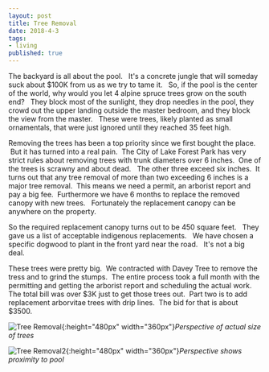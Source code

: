 ```yaml
---
layout: post
title: Tree Removal
date: 2018-4-3
tags:
- living
published: true
---
```


The backyard is all about the pool. &nbsp; It's a concrete jungle that will someday suck about $100K from us as we try to tame it. &nbsp; So, if the pool is the center of the world, why would you let 4 alpine spruce trees grow on the south end? &nbsp; They block most of the sunlight, they drop needles in the pool, they crowd out the upper landing outside the master bedroom, and they block the view from the master. &nbsp; These were trees, likely planted as small ornamentals, that were just ignored until they reached 35 feet high.

Removing the trees has been a top priority since we first bought the place. &nbsp;But it has turned into a real pain.  &nbsp;The City of Lake Forest Park has very strict rules about removing trees with trunk diameters over 6 inches.  &nbsp;One of the trees is scrawny and about dead. &nbsp; The other three exceed six inches.  &nbsp;It turns out that any tree removal of more than two exceeding 6 inches is a major tree removal.  &nbsp;This means we need a permit, an arborist report and pay a big fee.  &nbsp;Furthermore we have 6 months to replace the removed canopy with new trees. &nbsp; Fortunately the replacement canopy can be anywhere on the property.

So the required replacement canopy turns out to be 450 square feet. &nbsp; They gave us a list of acceptable indigenous replacements. &nbsp; We have chosen a specific dogwood to plant in the front yard near the road. &nbsp; It's not a big deal.

These trees were pretty big.  &nbsp;We contracted with Davey Tree to remove the tress and to grind the stumps.  &nbsp;The entire process took a full month with the permitting and getting the arborist report and scheduling the actual work. &nbsp; The total bill was over $3K just to get those trees out.  &nbsp;Part two is to add replacement arborvitae trees with drip lines.  &nbsp;The bid for that is about $3500.


![Tree Removal](https://user-images.githubusercontent.com/19477681/41993538-a935e306-7a00-11e8-9d1a-02e36f66280c.jpg){:height="480px" width="360px"}*Perspective of actual size of trees*

![Tree Removal2](https://user-images.githubusercontent.com/19477681/41993501-8c7f8fbe-7a00-11e8-8b92-4ecc8b70dd76.jpg){:height="480px" width="360px"}*Perspective shows proximity to pool*

